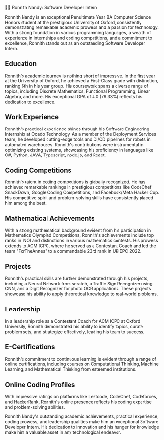 🧑‍💻 Ronnith Nandy: Software Developer Intern


Ronnith Nandy is an exceptional Penultimate Year BA Computer Science Honors student at the prestigious University of Oxford, consistently demonstrating remarkable academic prowess and a passion for technology. With a strong foundation in various programming languages, a wealth of experience in internships and coding competitions, and a commitment to excellence, Ronnith stands out as an outstanding Software Developer Intern.

## Education

Ronnith's academic journey is nothing short of impressive. In the first year at the University of Oxford, he achieved a First-Class grade with distinction, ranking 6th in his year group. His coursework spans a diverse range of topics, including Discrete Mathematics, Functional Programming, Linear Algebra, and more. His exceptional GPA of 4.0 (79.33%) reflects his dedication to excellence.

## Work Experience

Ronnith's practical experience shines through his Software Engineering Internship at Ocado Technology. As a member of the Deployment Services team, he developed cutting-edge tools and CI/CD pipelines for robots in automated warehouses. Ronnith's contributions were instrumental in optimizing existing systems, showcasing his proficiency in languages like C#, Python, JAVA, Typescript, node.js, and React.

## Coding Competitions

Ronnith's talent in coding competitions is globally recognized. He has achieved remarkable rankings in prestigious competitions like CodeChef SnackDown, Google Coding Competitions, and Facebook/Meta Hacker Cup. His competitive spirit and problem-solving skills have consistently placed him among the best.

## Mathematical Achievements

With a strong mathematical background evident from his participation in Mathematics Olympiad Competitions, Ronnith's achievements include top ranks in INOI and distinctions in various mathematics contests. His prowess extends to ACM ICPC, where he served as a Contestant Coach and led the team "ForTheAnnes" to a commendable 23rd rank in UKIEPC 2022.

## Projects

Ronnith's practical skills are further demonstrated through his projects, including a Neural Network from scratch, a Traffic Sign Recognizer using CNN, and a Digit Recognizer for photo OCR applications. These projects showcase his ability to apply theoretical knowledge to real-world problems.

## Leadership

In a leadership role as a Contestant Coach for ACM ICPC at Oxford University, Ronnith demonstrated his ability to identify topics, curate problem sets, and strategize effectively, leading his team to success.

## E-Certifications

Ronnith's commitment to continuous learning is evident through a range of online certifications, including courses on Computational Thinking, Machine Learning, and Mathematical Thinking from esteemed institutions.

## Online Coding Profiles

With impressive ratings on platforms like Leetcode, CodeChef, Codeforces, and HackerRank, Ronnith's online presence reflects his coding expertise and problem-solving abilities.

Ronnith Nandy's outstanding academic achievements, practical experience, coding prowess, and leadership qualities make him an exceptional Software Developer Intern. His dedication to innovation and his hunger for knowledge make him a valuable asset in any technological endeavor.



